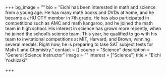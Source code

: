+++
bg_image = ""
bio = "Eichi has been interested in math and science from a young age. He has many math books and DVDs at home, and he became a JHU CTY member in 7th grade. He has also participated in competitions such as AMC and math kangaroo, and he joined the math team in high school. His interest in science has grown more recently, when he joined the school’s science team. This year, he qualified to go with his team to invitational competitions at MIT, Harvard, and Brown, winning several medals. Right now, he is preparing to take SAT subject tests for Math II and Chemistry."
contact = []
course = "Science"
description = "General Science Instructor"
image = ""
interest = ["Science"]
title = "Eichi Yoshizaki"

+++
